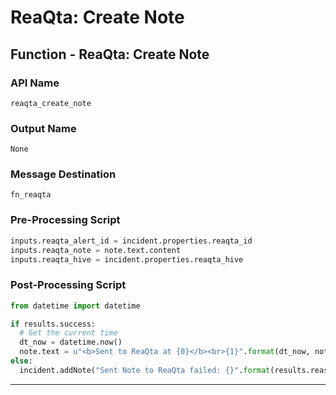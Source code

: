 <!--
    DO NOT MANUALLY EDIT THIS FILE
    THIS FILE IS AUTOMATICALLY GENERATED WITH resilient-sdk codegen
-->

# ReaQta: Create Note

## Function - ReaQta: Create Note

### API Name
`reaqta_create_note`

### Output Name
`None`

### Message Destination
`fn_reaqta`

### Pre-Processing Script
```python
inputs.reaqta_alert_id = incident.properties.reaqta_id
inputs.reaqta_note = note.text.content
inputs.reaqta_hive = incident.properties.reaqta_hive
```

### Post-Processing Script
```python
from datetime import datetime

if results.success:
  # Get the current time
  dt_now = datetime.now()
  note.text = u"<b>Sent to ReaQta at {0}</b><br>{1}".format(dt_now, note.text.content)
else:
  incident.addNote("Sent Note to ReaQta failed: {}".format(results.reason))
```

---

